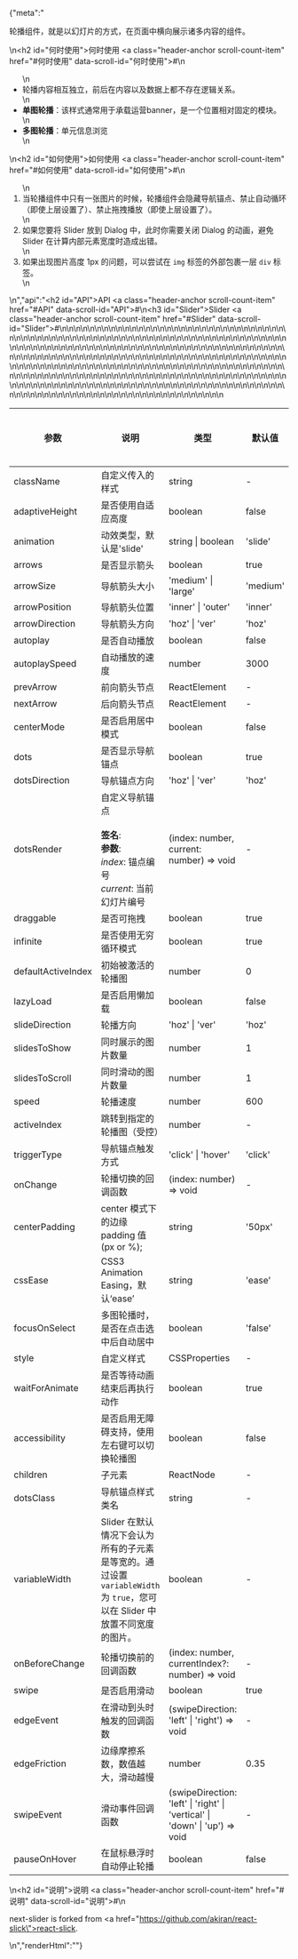 {"meta":"<p>&#x8F6E;&#x64AD;&#x7EC4;&#x4EF6;&#xFF0C;&#x5C31;&#x662F;&#x4EE5;&#x5E7B;&#x706F;&#x7247;&#x7684;&#x65B9;&#x5F0F;&#xFF0C;&#x5728;&#x9875;&#x9762;&#x4E2D;&#x6A2A;&#x5411;&#x5C55;&#x793A;&#x8BF8;&#x591A;&#x5185;&#x5BB9;&#x7684;&#x7EC4;&#x4EF6;&#x3002;</p>\n<h2 id=\"&#x4F55;&#x65F6;&#x4F7F;&#x7528;\">&#x4F55;&#x65F6;&#x4F7F;&#x7528; <a class=\"header-anchor scroll-count-item\" href=\"#&#x4F55;&#x65F6;&#x4F7F;&#x7528;\" data-scroll-id=\"&#x4F55;&#x65F6;&#x4F7F;&#x7528;\">#</a></h2>\n<ul>\n<li>&#x8F6E;&#x64AD;&#x5185;&#x5BB9;&#x76F8;&#x4E92;&#x72EC;&#x7ACB;&#xFF0C;&#x524D;&#x540E;&#x5728;&#x5185;&#x5BB9;&#x4EE5;&#x53CA;&#x6570;&#x636E;&#x4E0A;&#x90FD;&#x4E0D;&#x5B58;&#x5728;&#x903B;&#x8F91;&#x5173;&#x7CFB;&#x3002;</li>\n<li><strong>&#x5355;&#x56FE;&#x8F6E;&#x64AD;</strong>&#xFF1A;&#x8BE5;&#x6837;&#x5F0F;&#x901A;&#x5E38;&#x7528;&#x4E8E;&#x627F;&#x8F7D;&#x8FD0;&#x8425;banner&#xFF0C;&#x662F;&#x4E00;&#x4E2A;&#x4F4D;&#x7F6E;&#x76F8;&#x5BF9;&#x56FA;&#x5B9A;&#x7684;&#x6A21;&#x5757;&#x3002;</li>\n<li><strong>&#x591A;&#x56FE;&#x8F6E;&#x64AD;</strong>&#xFF1A;&#x5355;&#x5143;&#x4FE1;&#x606F;&#x6D4F;&#x89C8;</li>\n</ul>\n<h2 id=\"&#x5982;&#x4F55;&#x4F7F;&#x7528;\">&#x5982;&#x4F55;&#x4F7F;&#x7528; <a class=\"header-anchor scroll-count-item\" href=\"#&#x5982;&#x4F55;&#x4F7F;&#x7528;\" data-scroll-id=\"&#x5982;&#x4F55;&#x4F7F;&#x7528;\">#</a></h2>\n<ol>\n<li>&#x5F53;&#x8F6E;&#x64AD;&#x7EC4;&#x4EF6;&#x4E2D;&#x53EA;&#x6709;&#x4E00;&#x5F20;&#x56FE;&#x7247;&#x7684;&#x65F6;&#x5019;&#xFF0C;&#x8F6E;&#x64AD;&#x7EC4;&#x4EF6;&#x4F1A;&#x9690;&#x85CF;&#x5BFC;&#x822A;&#x951A;&#x70B9;&#x3001;&#x7981;&#x6B62;&#x81EA;&#x52A8;&#x5FAA;&#x73AF;&#xFF08;&#x5373;&#x4F7F;&#x4E0A;&#x5C42;&#x8BBE;&#x7F6E;&#x4E86;&#xFF09;&#x3001;&#x7981;&#x6B62;&#x62D6;&#x62FD;&#x64AD;&#x653E;&#xFF08;&#x5373;&#x4F7F;&#x4E0A;&#x5C42;&#x8BBE;&#x7F6E;&#x4E86;&#xFF09;&#x3002;</li>\n<li>&#x5982;&#x679C;&#x60A8;&#x8981;&#x5C06; Slider &#x653E;&#x5230; Dialog &#x4E2D;&#xFF0C;&#x6B64;&#x65F6;&#x4F60;&#x9700;&#x8981;&#x5173;&#x95ED; Dialog &#x7684;&#x52A8;&#x753B;&#xFF0C;&#x907F;&#x514D; Slider &#x5728;&#x8BA1;&#x7B97;&#x5185;&#x90E8;&#x5143;&#x7D20;&#x5BBD;&#x5EA6;&#x65F6;&#x9020;&#x6210;&#x51FA;&#x9519;&#x3002;</li>\n<li>&#x5982;&#x679C;&#x51FA;&#x73B0;&#x56FE;&#x7247;&#x9AD8;&#x5EA6; 1px &#x7684;&#x95EE;&#x9898;&#xFF0C;&#x53EF;&#x4EE5;&#x5C1D;&#x8BD5;&#x5728; <code>img</code> &#x6807;&#x7B7E;&#x7684;&#x5916;&#x90E8;&#x5305;&#x88F9;&#x4E00;&#x5C42; <code>div</code> &#x6807;&#x7B7E;&#x3002;</li>\n</ol>\n","api":"<h2 id=\"API\">API <a class=\"header-anchor scroll-count-item\" href=\"#API\" data-scroll-id=\"API\">#</a></h2>\n<h3 id=\"Slider\">Slider <a class=\"header-anchor scroll-count-item\" href=\"#Slider\" data-scroll-id=\"Slider\">#</a></h3>\n<table>\n<thead>\n<tr>\n<th>&#x53C2;&#x6570;</th>\n<th>&#x8BF4;&#x660E;</th>\n<th>&#x7C7B;&#x578B;</th>\n<th>&#x9ED8;&#x8BA4;&#x503C;</th>\n<th>&#x662F;&#x5426;&#x5FC5;&#x586B;</th>\n</tr>\n</thead>\n<tbody>\n<tr>\n<td>className</td>\n<td>&#x81EA;&#x5B9A;&#x4E49;&#x4F20;&#x5165;&#x7684;&#x6837;&#x5F0F;</td>\n<td>string</td>\n<td>-</td>\n<td></td>\n</tr>\n<tr>\n<td>adaptiveHeight</td>\n<td>&#x662F;&#x5426;&#x4F7F;&#x7528;&#x81EA;&#x9002;&#x5E94;&#x9AD8;&#x5EA6;</td>\n<td>boolean</td>\n<td>false</td>\n<td></td>\n</tr>\n<tr>\n<td>animation</td>\n<td>&#x52A8;&#x6548;&#x7C7B;&#x578B;&#xFF0C;&#x9ED8;&#x8BA4;&#x662F;&apos;slide&apos;</td>\n<td>string | boolean</td>\n<td>&apos;slide&apos;</td>\n<td></td>\n</tr>\n<tr>\n<td>arrows</td>\n<td>&#x662F;&#x5426;&#x663E;&#x793A;&#x7BAD;&#x5934;</td>\n<td>boolean</td>\n<td>true</td>\n<td></td>\n</tr>\n<tr>\n<td>arrowSize</td>\n<td>&#x5BFC;&#x822A;&#x7BAD;&#x5934;&#x5927;&#x5C0F;</td>\n<td>&apos;medium&apos; | &apos;large&apos;</td>\n<td>&apos;medium&apos;</td>\n<td></td>\n</tr>\n<tr>\n<td>arrowPosition</td>\n<td>&#x5BFC;&#x822A;&#x7BAD;&#x5934;&#x4F4D;&#x7F6E;</td>\n<td>&apos;inner&apos; | &apos;outer&apos;</td>\n<td>&apos;inner&apos;</td>\n<td></td>\n</tr>\n<tr>\n<td>arrowDirection</td>\n<td>&#x5BFC;&#x822A;&#x7BAD;&#x5934;&#x65B9;&#x5411;</td>\n<td>&apos;hoz&apos; | &apos;ver&apos;</td>\n<td>&apos;hoz&apos;</td>\n<td></td>\n</tr>\n<tr>\n<td>autoplay</td>\n<td>&#x662F;&#x5426;&#x81EA;&#x52A8;&#x64AD;&#x653E;</td>\n<td>boolean</td>\n<td>false</td>\n<td></td>\n</tr>\n<tr>\n<td>autoplaySpeed</td>\n<td>&#x81EA;&#x52A8;&#x64AD;&#x653E;&#x7684;&#x901F;&#x5EA6;</td>\n<td>number</td>\n<td>3000</td>\n<td></td>\n</tr>\n<tr>\n<td>prevArrow</td>\n<td>&#x524D;&#x5411;&#x7BAD;&#x5934;&#x8282;&#x70B9;</td>\n<td>ReactElement</td>\n<td>-</td>\n<td></td>\n</tr>\n<tr>\n<td>nextArrow</td>\n<td>&#x540E;&#x5411;&#x7BAD;&#x5934;&#x8282;&#x70B9;</td>\n<td>ReactElement</td>\n<td>-</td>\n<td></td>\n</tr>\n<tr>\n<td>centerMode</td>\n<td>&#x662F;&#x5426;&#x542F;&#x7528;&#x5C45;&#x4E2D;&#x6A21;&#x5F0F;</td>\n<td>boolean</td>\n<td>false</td>\n<td></td>\n</tr>\n<tr>\n<td>dots</td>\n<td>&#x662F;&#x5426;&#x663E;&#x793A;&#x5BFC;&#x822A;&#x951A;&#x70B9;</td>\n<td>boolean</td>\n<td>true</td>\n<td></td>\n</tr>\n<tr>\n<td>dotsDirection</td>\n<td>&#x5BFC;&#x822A;&#x951A;&#x70B9;&#x65B9;&#x5411;</td>\n<td>&apos;hoz&apos; | &apos;ver&apos;</td>\n<td>&apos;hoz&apos;</td>\n<td></td>\n</tr>\n<tr>\n<td>dotsRender</td>\n<td>&#x81EA;&#x5B9A;&#x4E49;&#x5BFC;&#x822A;&#x951A;&#x70B9;<br><br><strong>&#x7B7E;&#x540D;</strong>:<br><strong>&#x53C2;&#x6570;</strong>:<br><em>index</em>: &#x951A;&#x70B9;&#x7F16;&#x53F7;<br><em>current</em>: &#x5F53;&#x524D;&#x5E7B;&#x706F;&#x7247;&#x7F16;&#x53F7;</td>\n<td>(index: number, current: number) =&gt; void</td>\n<td>-</td>\n<td></td>\n</tr>\n<tr>\n<td>draggable</td>\n<td>&#x662F;&#x5426;&#x53EF;&#x62D6;&#x62FD;</td>\n<td>boolean</td>\n<td>true</td>\n<td></td>\n</tr>\n<tr>\n<td>infinite</td>\n<td>&#x662F;&#x5426;&#x4F7F;&#x7528;&#x65E0;&#x7A77;&#x5FAA;&#x73AF;&#x6A21;&#x5F0F;</td>\n<td>boolean</td>\n<td>true</td>\n<td></td>\n</tr>\n<tr>\n<td>defaultActiveIndex</td>\n<td>&#x521D;&#x59CB;&#x88AB;&#x6FC0;&#x6D3B;&#x7684;&#x8F6E;&#x64AD;&#x56FE;</td>\n<td>number</td>\n<td>0</td>\n<td></td>\n</tr>\n<tr>\n<td>lazyLoad</td>\n<td>&#x662F;&#x5426;&#x542F;&#x7528;&#x61D2;&#x52A0;&#x8F7D;</td>\n<td>boolean</td>\n<td>false</td>\n<td></td>\n</tr>\n<tr>\n<td>slideDirection</td>\n<td>&#x8F6E;&#x64AD;&#x65B9;&#x5411;</td>\n<td>&apos;hoz&apos; | &apos;ver&apos;</td>\n<td>&apos;hoz&apos;</td>\n<td></td>\n</tr>\n<tr>\n<td>slidesToShow</td>\n<td>&#x540C;&#x65F6;&#x5C55;&#x793A;&#x7684;&#x56FE;&#x7247;&#x6570;&#x91CF;</td>\n<td>number</td>\n<td>1</td>\n<td></td>\n</tr>\n<tr>\n<td>slidesToScroll</td>\n<td>&#x540C;&#x65F6;&#x6ED1;&#x52A8;&#x7684;&#x56FE;&#x7247;&#x6570;&#x91CF;</td>\n<td>number</td>\n<td>1</td>\n<td></td>\n</tr>\n<tr>\n<td>speed</td>\n<td>&#x8F6E;&#x64AD;&#x901F;&#x5EA6;</td>\n<td>number</td>\n<td>600</td>\n<td></td>\n</tr>\n<tr>\n<td>activeIndex</td>\n<td>&#x8DF3;&#x8F6C;&#x5230;&#x6307;&#x5B9A;&#x7684;&#x8F6E;&#x64AD;&#x56FE;&#xFF08;&#x53D7;&#x63A7;&#xFF09;</td>\n<td>number</td>\n<td>-</td>\n<td></td>\n</tr>\n<tr>\n<td>triggerType</td>\n<td>&#x5BFC;&#x822A;&#x951A;&#x70B9;&#x89E6;&#x53D1;&#x65B9;&#x5F0F;</td>\n<td>&apos;click&apos; | &apos;hover&apos;</td>\n<td>&apos;click&apos;</td>\n<td></td>\n</tr>\n<tr>\n<td>onChange</td>\n<td>&#x8F6E;&#x64AD;&#x5207;&#x6362;&#x7684;&#x56DE;&#x8C03;&#x51FD;&#x6570;</td>\n<td>(index: number) =&gt; void</td>\n<td>-</td>\n<td></td>\n</tr>\n<tr>\n<td>centerPadding</td>\n<td>center &#x6A21;&#x5F0F;&#x4E0B;&#x7684;&#x8FB9;&#x7F18; padding &#x503C; (px or %);</td>\n<td>string</td>\n<td>&apos;50px&apos;</td>\n<td></td>\n</tr>\n<tr>\n<td>cssEase</td>\n<td>CSS3 Animation Easing&#xFF0C;&#x9ED8;&#x8BA4;&#x2018;ease&#x2019;</td>\n<td>string</td>\n<td>&apos;ease&apos;</td>\n<td></td>\n</tr>\n<tr>\n<td>focusOnSelect</td>\n<td>&#x591A;&#x56FE;&#x8F6E;&#x64AD;&#x65F6;&#xFF0C;&#x662F;&#x5426;&#x5728;&#x70B9;&#x51FB;&#x9009;&#x4E2D;&#x540E;&#x81EA;&#x52A8;&#x5C45;&#x4E2D;</td>\n<td>boolean</td>\n<td>&apos;false&apos;</td>\n<td></td>\n</tr>\n<tr>\n<td>style</td>\n<td>&#x81EA;&#x5B9A;&#x4E49;&#x6837;&#x5F0F;</td>\n<td>CSSProperties</td>\n<td>-</td>\n<td></td>\n</tr>\n<tr>\n<td>waitForAnimate</td>\n<td>&#x662F;&#x5426;&#x7B49;&#x5F85;&#x52A8;&#x753B;&#x7ED3;&#x675F;&#x540E;&#x518D;&#x6267;&#x884C;&#x52A8;&#x4F5C;</td>\n<td>boolean</td>\n<td>true</td>\n<td></td>\n</tr>\n<tr>\n<td>accessibility</td>\n<td>&#x662F;&#x5426;&#x542F;&#x7528;&#x65E0;&#x969C;&#x788D;&#x652F;&#x6301;&#xFF0C;&#x4F7F;&#x7528;&#x5DE6;&#x53F3;&#x952E;&#x53EF;&#x4EE5;&#x5207;&#x6362;&#x8F6E;&#x64AD;&#x56FE;</td>\n<td>boolean</td>\n<td>false</td>\n<td></td>\n</tr>\n<tr>\n<td>children</td>\n<td>&#x5B50;&#x5143;&#x7D20;</td>\n<td>ReactNode</td>\n<td>-</td>\n<td></td>\n</tr>\n<tr>\n<td>dotsClass</td>\n<td>&#x5BFC;&#x822A;&#x951A;&#x70B9;&#x6837;&#x5F0F;&#x7C7B;&#x540D;</td>\n<td>string</td>\n<td>-</td>\n<td></td>\n</tr>\n<tr>\n<td>variableWidth</td>\n<td>Slider &#x5728;&#x9ED8;&#x8BA4;&#x60C5;&#x51B5;&#x4E0B;&#x4F1A;&#x8BA4;&#x4E3A;&#x6240;&#x6709;&#x7684;&#x5B50;&#x5143;&#x7D20;&#x662F;&#x7B49;&#x5BBD;&#x7684;&#x3002;&#x901A;&#x8FC7;&#x8BBE;&#x7F6E; <code>variableWidth</code> &#x4E3A; <code>true</code>&#xFF0C;&#x60A8;&#x53EF;&#x4EE5;&#x5728; Slider &#x4E2D;&#x653E;&#x7F6E;&#x4E0D;&#x540C;&#x5BBD;&#x5EA6;&#x7684;&#x56FE;&#x7247;&#x3002;</td>\n<td>boolean</td>\n<td>-</td>\n<td></td>\n</tr>\n<tr>\n<td>onBeforeChange</td>\n<td>&#x8F6E;&#x64AD;&#x5207;&#x6362;&#x524D;&#x7684;&#x56DE;&#x8C03;&#x51FD;&#x6570;</td>\n<td>(index: number, currentIndex?: number) =&gt; void</td>\n<td>-</td>\n<td></td>\n</tr>\n<tr>\n<td>swipe</td>\n<td>&#x662F;&#x5426;&#x542F;&#x7528;&#x6ED1;&#x52A8;</td>\n<td>boolean</td>\n<td>true</td>\n<td></td>\n</tr>\n<tr>\n<td>edgeEvent</td>\n<td>&#x5728;&#x6ED1;&#x52A8;&#x5230;&#x5934;&#x65F6;&#x89E6;&#x53D1;&#x7684;&#x56DE;&#x8C03;&#x51FD;&#x6570;</td>\n<td>(swipeDirection: &apos;left&apos; | &apos;right&apos;) =&gt; void</td>\n<td>-</td>\n<td></td>\n</tr>\n<tr>\n<td>edgeFriction</td>\n<td>&#x8FB9;&#x7F18;&#x6469;&#x64E6;&#x7CFB;&#x6570;&#xFF0C;&#x6570;&#x503C;&#x8D8A;&#x5927;&#xFF0C;&#x6ED1;&#x52A8;&#x8D8A;&#x6162;</td>\n<td>number</td>\n<td>0.35</td>\n<td></td>\n</tr>\n<tr>\n<td>swipeEvent</td>\n<td>&#x6ED1;&#x52A8;&#x4E8B;&#x4EF6;&#x56DE;&#x8C03;&#x51FD;&#x6570;</td>\n<td>(swipeDirection: &apos;left&apos; | &apos;right&apos; | &apos;vertical&apos; | &apos;down&apos; | &apos;up&apos;) =&gt; void</td>\n<td>-</td>\n<td></td>\n</tr>\n<tr>\n<td>pauseOnHover</td>\n<td>&#x5728;&#x9F20;&#x6807;&#x60AC;&#x6D6E;&#x65F6;&#x81EA;&#x52A8;&#x505C;&#x6B62;&#x8F6E;&#x64AD;</td>\n<td>boolean</td>\n<td>false</td>\n<td></td>\n</tr>\n</tbody>\n</table>\n<h2 id=\"&#x8BF4;&#x660E;\">&#x8BF4;&#x660E; <a class=\"header-anchor scroll-count-item\" href=\"#&#x8BF4;&#x660E;\" data-scroll-id=\"&#x8BF4;&#x660E;\">#</a></h2>\n<p>next-slider is forked from <a href=\"https://github.com/akiran/react-slick\">react-slick</a>.</p>\n","renderHtml":"<script>(function(){var import_next = require(\"@alifd/next\");\nvar import_next2 = require(\"@alifd/next\");\nvar import_next3 = require(\"@alifd/next\");\nwindow.loadingRenderScript = function(loading, showMessage = true) {\n  try {\n    if (loading) {\n      ReactDOM.render(/* @__PURE__ */ React.createElement(import_next2.Loading, { visible: true, fullScreen: true }), document.getElementById(\"demo-loading-state\"));\n      return;\n    }\n    ReactDOM.unmountComponentAtNode(document.getElementById(\"demo-loading-state\"));\n    showMessage && import_next3.Message.success(window.localStorage.liveDemo === \"true\" ? \"\\u5207\\u6362\\u5230\\u5728\\u7EBF\\u7F16\\u8F91\\u6A21\\u5F0F\\u6210\\u529F\\uFF0C\\u70B9\\u51FB\\u4EE3\\u7801\\u533A\\u57DF\\u5373\\u53EF\\u7F16\\u8F91\\u9884\\u89C8\\u3002\" : \"\\u5207\\u6362\\u5230\\u9884\\u89C8\\u6A21\\u5F0F\\u6210\\u529F\\uFF0C\\u4EE3\\u7801\\u5C55\\u793A\\u4E3A\\u53EA\\u8BFB\\u6A21\\u5F0F\\u3002\");\n  } catch (e) {\n    import_next3.Message.error(window.localStorage.liveDemo === \"true\" ? \"\\u5207\\u6362\\u5230\\u5728\\u7EBF\\u7F16\\u8F91\\u6A21\\u5F0F\\u5931\\u8D25\\uFF0C\\u8BF7\\u8054\\u7CFB\\u7BA1\\u7406\\u5458\\u3002\" : \"\\u5207\\u6362\\u5230\\u9884\\u89C8\\u6A21\\u5F0F\\u5931\\u8D25\\uFF0C\\u8BF7\\u8054\\u7CFB\\u7BA1\\u7406\\u5458\\u3002\");\n  }\n};\nwindow.demoNames = [];\nwindow.renderFuncs = [];\nReactDOM.render(/* @__PURE__ */ React.createElement(React.Fragment, null, /* @__PURE__ */ React.createElement(\"span\", { id: \"live-demo\", role: \"img\", \"aria-label\": \"edit\", className: \"code-box-expand-trigger\" }, /* @__PURE__ */ React.createElement(\n  import_next.Balloon.Tooltip,\n  {\n    align: \"b\",\n    style: { maxWidth: 320, marginTop: 24 },\n    trigger: /* @__PURE__ */ React.createElement(\n      \"svg\",\n      {\n        id: \"live-on\",\n        viewBox: \"0 0 16 16\",\n        focusable: \"false\",\n        className: \"\",\n        \"data-icon\": \"edit\",\n        width: \"1em\",\n        height: \"1em\",\n        fill: \"currentColor\",\n        \"aria-hidden\": \"true\",\n        style: { boxSizing: \"border-box\", border: \"1.8 solid rgba(0, 0, 0, .45)\", width: 20, height: 20, padding: 2 }\n      },\n      /* @__PURE__ */ React.createElement(\"path\", { d: \"M9.69559557,3.62666667 L2.20866223,11.1146667 L1.8673289,12.3562667 L3.1153289,12.0181333 L10.6011956,4.53226667 L9.69559557,3.62666667 Z M10.4497289,2.87253333 L11.3553289,3.77813333 L12.2673289,2.86613333 C12.4290988,2.70436348 12.4922771,2.46857876 12.4330652,2.24759702 C12.3738533,2.02661528 12.201247,1.85400889 11.9802652,1.79479701 C11.7592835,1.73558513 11.5234988,1.79876346 11.3617289,1.96053333 L10.4497289,2.87253333 L10.4497289,2.87253333 Z M13.0203956,1.20639113 C13.3405419,1.52647328 13.5204044,1.96062968 13.5204044,2.41333333 C13.5204044,2.86603699 13.3405419,3.30019339 13.0203956,3.62026667 L3.6689289,12.9728 L0.346262232,13.8741333 L1.25506223,10.5589333 L10.6075956,1.20639113 C10.9276688,0.886253633 11.3618252,0.706391131 11.8145289,0.706391131 C12.2672326,0.706391131 12.701389,0.886253633 13.0214622,1.20639113 L13.0203956,1.20639113 Z M1,15 L11,15 L11,16 L1,16 L1,15 Z\" })\n    )\n  },\n  /* @__PURE__ */ React.createElement(\"span\", null, \"\\u4F7F\\u7528\\u5728\\u7EBF\\u7F16\\u8F91\\u6A21\\u5F0F\")\n), /* @__PURE__ */ React.createElement(\n  import_next.Balloon.Tooltip,\n  {\n    align: \"b\",\n    style: { maxWidth: 320, marginTop: 24 },\n    trigger: /* @__PURE__ */ React.createElement(\n      \"svg\",\n      {\n        id: \"live-off\",\n        viewBox: \"0 0 16 16\",\n        focusable: \"false\",\n        className: \"\",\n        \"data-icon\": \"edit\",\n        width: \"1em\",\n        height: \"1em\",\n        \"aria-hidden\": \"true\",\n        style: { boxSizing: \"border-box\", border: \"1.8 solid rgba(0, 0, 0, .45)\", width: 20, height: 20, padding: 2, display: \"none\" }\n      },\n      /* @__PURE__ */ React.createElement(\"path\", { d: \"M9.69559557,3.62666667 L2.20866223,11.1146667 L1.8673289,12.3562667 L3.1153289,12.0181333 L10.6011956,4.53226667 L9.69559557,3.62666667 Z M10.4497289,2.87253333 L11.3553289,3.77813333 L12.2673289,2.86613333 C12.4290988,2.70436348 12.4922771,2.46857876 12.4330652,2.24759702 C12.3738533,2.02661528 12.201247,1.85400889 11.9802652,1.79479701 C11.7592835,1.73558513 11.5234988,1.79876346 11.3617289,1.96053333 L10.4497289,2.87253333 L10.4497289,2.87253333 Z M13.0203956,1.20639113 C13.3405419,1.52647328 13.5204044,1.96062968 13.5204044,2.41333333 C13.5204044,2.86603699 13.3405419,3.30019339 13.0203956,3.62026667 L3.6689289,12.9728 L0.346262232,13.8741333 L1.25506223,10.5589333 L10.6075956,1.20639113 C10.9276688,0.886253633 11.3618252,0.706391131 11.8145289,0.706391131 C12.2672326,0.706391131 12.701389,0.886253633 13.0214622,1.20639113 L13.0203956,1.20639113 Z M1,15 L11,15 L11,16 L1,16 L1,15 Z\" })\n    )\n  },\n  /* @__PURE__ */ React.createElement(\"span\", null, \"\\u4F7F\\u7528\\u9884\\u89C8\\u6A21\\u5F0F\")\n)), /* @__PURE__ */ React.createElement(\n  import_next.Balloon.Tooltip,\n  {\n    align: \"b\",\n    style: { maxWidth: 320 },\n    trigger: /* @__PURE__ */ React.createElement(\"span\", { id: \"expand-all\", role: \"img\", \"aria-label\": \"code\", className: \"code-box-expand-trigger\" }, /* @__PURE__ */ React.createElement(\n      \"svg\",\n      {\n        id: \"all-not-expand\",\n        viewBox: \"0 0 16 16\",\n        focusable: \"false\",\n        className: \"\",\n        \"data-icon\": \"code\",\n        fill: \"currentColor\",\n        \"aria-hidden\": \"true\",\n        style: { padding: \"2px 0\" }\n      },\n      /* @__PURE__ */ React.createElement(\"path\", { d: \"M16,0 L16,16 L0,16 L0,0 L16,0 Z M15,1 L1,1 L1,15 L15,15 L15,1 Z M13,11 L13,12 L8,12 L8,11 L13,11 Z M3.33419059,3.86073652 L7.22040532,7.74695124 L3.33419127,11.6331801 L2.62708313,10.9260747 L5.806,7.747 L2.62708313,4.5678433 L3.33419059,3.86073652 Z\" })\n    ), /* @__PURE__ */ React.createElement(\n      \"svg\",\n      {\n        id: \"all-expanded\",\n        viewBox: \"0 0 16 16\",\n        focusable: \"false\",\n        className: \"\",\n        \"data-icon\": \"code\",\n        width: \"1em\",\n        height: \"1em\",\n        \"aria-hidden\": \"true\",\n        style: { display: \"none\", padding: \"2px 0\" }\n      },\n      /* @__PURE__ */ React.createElement(\"path\", { d: \"M16,0 L16,16 L0,16 L0,0 L16,0 Z M15,1 L1,1 L1,15 L15,15 L15,1 Z M13,11 L13,12 L8,12 L8,11 L13,11 Z M3.33419059,3.86073652 L7.22040532,7.74695124 L3.33419127,11.6331801 L2.62708313,10.9260747 L5.806,7.747 L2.62708313,4.5678433 L3.33419059,3.86073652 Z\" })\n    ))\n  },\n  /* @__PURE__ */ React.createElement(\"span\", null, \"\\u5C55\\u5F00\\u6240\\u6709\\u4EE3\\u7801\")\n), /* @__PURE__ */ React.createElement(\n  import_next.Balloon.Tooltip,\n  {\n    align: \"b\",\n    style: { maxWidth: 320 },\n    trigger: /* @__PURE__ */ React.createElement(\"span\", { id: \"debug-demo\", role: \"img\", \"aria-label\": \"debug\", className: \"code-box-expand-trigger\" }, /* @__PURE__ */ React.createElement(\"svg\", { id: \"debug-hide\", width: \"20px\", height: \"20px\", viewBox: \"0 0 20 20\", fill: \"currentColor\" }, /* @__PURE__ */ React.createElement(\"path\", { d: \"M16.413,5.123 L17.497,5.125 L17.4938579,5.24712566 C17.4124011,6.50550853 16.4031377,7.52061238 15.1270346,7.59281941 L15.1270346,7.59281941 L14.7841667,7.60199902 L14.7841667,9.95 L17.834,9.95 L17.831,10.959 L14.7841667,10.9566667 L14.7841667,13.0316667 L14.7801982,13.2199617 L14.7627557,13.5369659 L14.8923079,13.5922729 L15.0760387,13.6769401 C16.2193459,14.2436639 16.9714896,15.3821922 17.0442066,16.6561778 L17.0442066,16.6561778 L17.049,16.817 L16.041,16.815 L16.0369034,16.6766262 C15.977166,15.8346669 15.5050511,15.0825334 14.7825181,14.6606226 L14.7825181,14.6606226 L14.5732891,14.538447 L14.4929745,14.7670366 L14.3977548,15.0175969 C13.9586581,16.0904742 13.1783448,16.9922153 12.1738893,17.5807743 C11.3678119,18.0526063 10.4502591,18.3006331 9.5161454,18.2991922 C8.58163819,18.3008405 7.66433888,18.0528072 6.8585976,17.5807666 C5.77722924,16.9468191 4.95575892,15.9497869 4.54036671,14.767059 L4.54036671,14.767059 L4.46020284,14.5388119 L4.25109728,14.6604582 L4.09864344,14.7565156 C3.45588133,15.1940269 3.04845604,15.9027194 2.99379785,16.67833 L2.99379785,16.67833 L2.988,16.817 L1.981,16.815 L1.98660477,16.6560529 C2.06302813,15.314598 2.89278604,14.1232567 4.13931435,13.5914585 L4.13931435,13.5914585 L4.26860859,13.5362986 L4.24966701,13.2084637 L4.24663589,13.0264918 L4.24666666,10.955 L1.197,10.955 L1.2,9.946 L4.24666666,9.94916666 L4.24666666,7.59660523 L4.04660524,7.59666667 L3.84744418,7.58883329 C3.25325975,7.54182361 2.6925671,7.28480262 2.2680489,6.86028442 L2.2680489,6.86028442 L2.13280475,6.71387571 C1.78900766,6.31075438 1.58128642,5.80905308 1.53950003,5.28088914 L1.53950003,5.28088914 L1.533,5.123 L2.618,5.125 L2.62315839,5.21874346 C2.68759515,5.89583723 3.22449438,6.44084418 3.90945934,6.5057741 L3.90945934,6.5057741 L4.03681945,6.51225743 L14.9841667,6.5125 L15.1220431,6.50595782 C15.8026115,6.44103331 16.3435021,5.90036306 16.4084549,5.21958988 L16.4084549,5.21958988 L16.413,5.123 Z M13.7,7.59664574 L5.33083334,7.59752091 L5.33083334,13.0325 L5.33809023,13.2809236 C5.37672347,13.9404662 5.56904731,14.574915 5.90158405,15.1427371 C6.4707333,16.1166781 7.40862559,16.8201762 8.50312303,17.0940194 L8.50312303,17.0940194 L8.97333334,17.1966415 L8.973,9.244 L10.061,9.247 L10.0583333,17.1899644 L10.2957078,17.1448102 L10.5315479,17.0928761 C11.6216842,16.8196938 12.5603581,16.1186245 13.1309897,15.1426111 C13.4628207,14.5757511 13.6554534,13.9381428 13.6930063,13.2822658 L13.6930063,13.2822658 L13.7,13.0380922 L13.7,7.59664574 Z M9.67166666,1.2 L9.94946991,1.20765814 C10.5902009,1.24335099 11.1774701,1.40349507 11.6876465,1.68145803 C12.2650485,1.99511049 12.7390562,2.46911818 13.0525889,3.04630002 L13.0525889,3.04630002 L13.1645227,3.26967079 C13.3738758,3.72555777 13.495913,4.2354958 13.5265083,4.78469633 L13.5265083,4.78469633 L13.533,5.021 L12.527,5.019 L12.5208902,4.8181819 C12.4911588,4.33711391 12.3726061,3.90241819 12.1697037,3.53081905 C11.9481223,3.12205789 11.6121088,2.78604432 11.2028132,2.56417225 C10.828898,2.35743243 10.3832897,2.23842323 9.88647544,2.21195 L9.88647544,2.21195 L9.67656315,2.20672661 L9.35916666,2.20666666 L9.11516207,2.2140909 C8.63471889,2.24374606 8.20055659,2.3619904 7.82860231,2.56430863 C7.41544155,2.79041125 7.08700404,3.11884877 6.86198002,3.5307879 L6.86198002,3.5307879 L6.76748586,3.72015117 C6.62182946,4.04481669 6.53549448,4.41405034 6.51076216,4.81686753 L6.51076216,4.81686753 L6.504,5.021 L5.497,5.019 L5.5043248,4.78469675 C5.54001765,4.1439658 5.70016173,3.55669654 5.97812469,3.04652017 C6.29196922,2.46904388 6.76626177,1.99502471 7.34373435,1.68161345 C7.86205179,1.39947142 8.45947065,1.23827271 9.11167854,1.20558259 L9.11167854,1.20558259 L9.36451498,1.19994903 L9.67166666,1.2 Z\" })), /* @__PURE__ */ React.createElement(\"svg\", { id: \"debug-show\", width: \"20px\", height: \"20px\", viewBox: \"0 0 20 20\", style: { display: \"none\" } }, /* @__PURE__ */ React.createElement(\"path\", { d: \"M16.413,5.123 L17.497,5.125 L17.4938579,5.24712566 C17.4124011,6.50550853 16.4031377,7.52061238 15.1270346,7.59281941 L15.1270346,7.59281941 L14.7841667,7.60199902 L14.7841667,9.95 L17.834,9.95 L17.831,10.959 L14.7841667,10.9566667 L14.7841667,13.0316667 L14.7801982,13.2199617 L14.7627557,13.5369659 L14.8923079,13.5922729 L15.0760387,13.6769401 C16.2193459,14.2436639 16.9714896,15.3821922 17.0442066,16.6561778 L17.0442066,16.6561778 L17.049,16.817 L16.041,16.815 L16.0369034,16.6766262 C15.977166,15.8346669 15.5050511,15.0825334 14.7825181,14.6606226 L14.7825181,14.6606226 L14.5732891,14.538447 L14.4929745,14.7670366 L14.3977548,15.0175969 C13.9586581,16.0904742 13.1783448,16.9922153 12.1738893,17.5807743 C11.3678119,18.0526063 10.4502591,18.3006331 9.5161454,18.2991922 C8.58163819,18.3008405 7.66433888,18.0528072 6.8585976,17.5807666 C5.77722924,16.9468191 4.95575892,15.9497869 4.54036671,14.767059 L4.54036671,14.767059 L4.46020284,14.5388119 L4.25109728,14.6604582 L4.09864344,14.7565156 C3.45588133,15.1940269 3.04845604,15.9027194 2.99379785,16.67833 L2.99379785,16.67833 L2.988,16.817 L1.981,16.815 L1.98660477,16.6560529 C2.06302813,15.314598 2.89278604,14.1232567 4.13931435,13.5914585 L4.13931435,13.5914585 L4.26860859,13.5362986 L4.24966701,13.2084637 L4.24663589,13.0264918 L4.24666666,10.955 L1.197,10.955 L1.2,9.946 L4.24666666,9.94916666 L4.24666666,7.59660523 L4.04660524,7.59666667 L3.84744418,7.58883329 C3.25325975,7.54182361 2.6925671,7.28480262 2.2680489,6.86028442 L2.2680489,6.86028442 L2.13280475,6.71387571 C1.78900766,6.31075438 1.58128642,5.80905308 1.53950003,5.28088914 L1.53950003,5.28088914 L1.533,5.123 L2.618,5.125 L2.62315839,5.21874346 C2.68759515,5.89583723 3.22449438,6.44084418 3.90945934,6.5057741 L3.90945934,6.5057741 L4.03681945,6.51225743 L14.9841667,6.5125 L15.1220431,6.50595782 C15.8026115,6.44103331 16.3435021,5.90036306 16.4084549,5.21958988 L16.4084549,5.21958988 L16.413,5.123 Z M13.7,7.59664574 L5.33083334,7.59752091 L5.33083334,13.0325 L5.33809023,13.2809236 C5.37672347,13.9404662 5.56904731,14.574915 5.90158405,15.1427371 C6.4707333,16.1166781 7.40862559,16.8201762 8.50312303,17.0940194 L8.50312303,17.0940194 L8.97333334,17.1966415 L8.973,9.244 L10.061,9.247 L10.0583333,17.1899644 L10.2957078,17.1448102 L10.5315479,17.0928761 C11.6216842,16.8196938 12.5603581,16.1186245 13.1309897,15.1426111 C13.4628207,14.5757511 13.6554534,13.9381428 13.6930063,13.2822658 L13.6930063,13.2822658 L13.7,13.0380922 L13.7,7.59664574 Z M9.67166666,1.2 L9.94946991,1.20765814 C10.5902009,1.24335099 11.1774701,1.40349507 11.6876465,1.68145803 C12.2650485,1.99511049 12.7390562,2.46911818 13.0525889,3.04630002 L13.0525889,3.04630002 L13.1645227,3.26967079 C13.3738758,3.72555777 13.495913,4.2354958 13.5265083,4.78469633 L13.5265083,4.78469633 L13.533,5.021 L12.527,5.019 L12.5208902,4.8181819 C12.4911588,4.33711391 12.3726061,3.90241819 12.1697037,3.53081905 C11.9481223,3.12205789 11.6121088,2.78604432 11.2028132,2.56417225 C10.828898,2.35743243 10.3832897,2.23842323 9.88647544,2.21195 L9.88647544,2.21195 L9.67656315,2.20672661 L9.35916666,2.20666666 L9.11516207,2.2140909 C8.63471889,2.24374606 8.20055659,2.3619904 7.82860231,2.56430863 C7.41544155,2.79041125 7.08700404,3.11884877 6.86198002,3.5307879 L6.86198002,3.5307879 L6.76748586,3.72015117 C6.62182946,4.04481669 6.53549448,4.41405034 6.51076216,4.81686753 L6.51076216,4.81686753 L6.504,5.021 L5.497,5.019 L5.5043248,4.78469675 C5.54001765,4.1439658 5.70016173,3.55669654 5.97812469,3.04652017 C6.29196922,2.46904388 6.76626177,1.99502471 7.34373435,1.68161345 C7.86205179,1.39947142 8.45947065,1.23827271 9.11167854,1.20558259 L9.11167854,1.20558259 L9.36451498,1.19994903 L9.67166666,1.2 Z\" })))\n  },\n  /* @__PURE__ */ React.createElement(\"span\", null, \"\\u663E\\u793A\\u8C03\\u8BD5demo\")\n)), document.getElementById(\"global-control\"));\n})()</script>"}